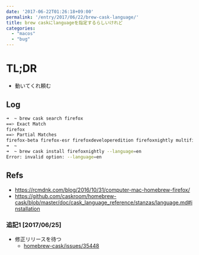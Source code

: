 ```yaml
---
date: '2017-06-22T01:26:18+09:00'
permalink: '/entry/2017/06/22/brew-cask-language/'
title: brew caskにlanguageを指定するらしいけれど
categories:
  - "macos"
  - "bug"
---
```

# TL;DR

- 動いてくれ頼む

## Log

```sh
➜  ~ brew cask search firefox
==> Exact Match
firefox
==> Partial Matches
firefox-beta firefox-esr firefoxdeveloperedition firefoxnightly multifirefox
➜  ~
➜  ~ brew cask install firefoxnightly --language=en
Error: invalid option: --language=en
```

## Refs

- <https://rcmdnk.com/blog/2016/10/31/computer-mac-homebrew-firefox/>
- <https://github.com/caskroom/homebrew-cask/blob/master/doc/cask_language_reference/stanzas/language.md#installation>

### 追記1 [2017/06/25]

- 修正リリースを待つ
  - [homebrew-cask/issues/35448](https://github.com/caskroom/homebrew-cask/issues/35448#issuecomment-308112366)
